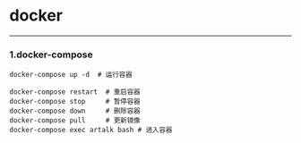 # docker

---

### 1.docker-compose

```shell
docker-compose up -d  # 运行容器

docker-compose restart  # 重启容器
docker-compose stop     # 暂停容器
docker-compose down     # 删除容器
docker-compose pull     # 更新镜像
docker-compose exec artalk bash # 进入容器
```